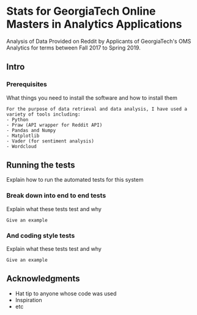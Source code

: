 # Stats for GeorgiaTech Online Masters in Analytics Applications

Analysis of Data Provided on Reddit by Applicants of GeorgiaTech's OMS Analytics for terms between Fall 2017 to Spring 2019.

## Intro


### Prerequisites

What things you need to install the software and how to install them
```
For the purpose of data retrieval and data analysis, I have used a variety of tools including:
- Python
- Praw (API wrapper for Reddit API)
- Pandas and Numpy
- Matplotlib
- Vader (for sentiment analysis)
- Wordcloud
```

## Running the tests

Explain how to run the automated tests for this system

### Break down into end to end tests

Explain what these tests test and why

```
Give an example
```

### And coding style tests

Explain what these tests test and why

```
Give an example
```


## Acknowledgments

* Hat tip to anyone whose code was used
* Inspiration
* etc
